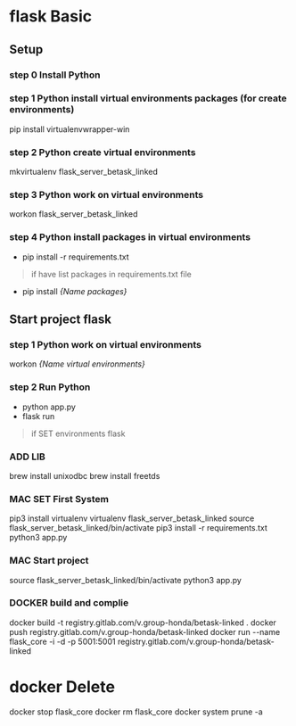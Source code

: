 # flask Basic

## Setup
### step 0 Install Python

### step 1 Python install virtual environments packages (for create environments)
pip install virtualenvwrapper-win

### step 2 Python create virtual environments
mkvirtualenv flask_server_betask_linked

### step 3 Python work on virtual environments
workon flask_server_betask_linked

### step 4 Python install packages in virtual environments
* pip install -r requirements.txt

> if have list packages in requirements.txt file
* pip install _{Name packages}_


## Start project flask
### step 1 Python work on virtual environments
workon _{Name virtual environments}_

### step 2 Run Python
* python app.py
* flask run
> if SET environments flask

### ADD LIB
brew install unixodbc
brew install freetds



### MAC SET First System
pip3 install virtualenv
virtualenv flask_server_betask_linked
source flask_server_betask_linked/bin/activate
pip3 install -r requirements.txt
python3 app.py

### MAC Start project 
source flask_server_betask_linked/bin/activate
python3 app.py



### DOCKER build and complie 

docker build -t registry.gitlab.com/v.group-honda/betask-linked .
docker push registry.gitlab.com/v.group-honda/betask-linked
docker run --name flask_core -i -d -p 5001:5001 registry.gitlab.com/v.group-honda/betask-linked


# docker Delete
docker stop flask_core
docker rm flask_core
docker system prune -a